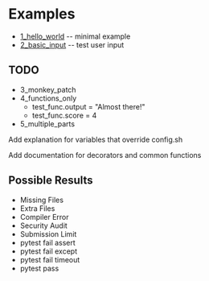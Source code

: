 # Examples

* [1_hello_world](1_hello_world) -- minimal example
* [2_basic_input](2_basic_input) -- test user input


## TODO

* 3_monkey_patch
* 4_functions_only
    * test_func.output = "Almost there!"
    * test_func.score = 4
* 5_multiple_parts

Add explanation for variables that override config.sh

Add documentation for decorators and common functions


## Possible Results

* Missing Files
* Extra Files
* Compiler Error
* Security Audit
* Submission Limit
* pytest fail assert
* pytest fail except
* pytest fail timeout
* pytest pass
